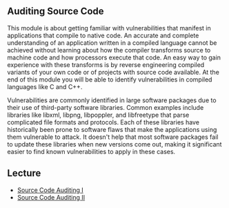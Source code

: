 ## **Auditing Source Code**

This module is about getting familiar with vulnerabilities that manifest in applications that compile to native code. An accurate and complete understanding of an application written in a compiled language cannot be achieved without learning about how the compiler transforms source to machine code and how processors execute that code. An easy way to gain experience with these transforms is by reverse engineering compiled variants of your own code or of projects with source code available. At the end of this module you will be able to identify vulnerabilities in compiled languages like C and C++.

Vulnerabilities are commonly identified in large software packages due to their use of third-party software libraries. Common examples include libraries like libxml, libpng, libpoppler, and libfreetype that parse complicated file formats and protocols. Each of these libraries have historically been prone to software flaws that make the applications using them vulnerable to attack. It doesn't help that most software packages fail to update these libraries when new versions come out, making it significant easier to find known vulnerabilities to apply in these cases.

## Lecture

* [Source Code Auditing I](http://vimeo.com/30001189)
* [Source Code Auditing II](http://vimeo.com/29702192)

## 



